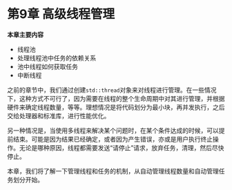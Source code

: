 # 第9章 高级线程管理

**本章主要内容**

- 线程池<br>
- 处理线程池中任务的依赖关系<br>
- 池中线程如何获取任务<br>
- 中断线程<br>

之前的章节中，我们通过创建`std::thread`对象来对线程进行管理。在一些情况下，这种方式不可行了，因为需要在线程的整个生命周期中对其进行管理，并根据硬件来确定线程数量，等等。理想情况是将代码划分为最小块，再并发执行，之后交给处理器和标准库，进行性能优化。

另一种情况是，当使用多线程来解决某个问题时，在某个条件达成的时候，可以提前结束。可能是因为结果已经确定，或者因为产生错误，亦或是用户执行终止操作。无论是哪种原因，线程都需要发送“请停止”请求，放弃任务，清理，然后尽快停止。

本章，我们将了解一下管理线程和任务的机制，从自动管理线程数量和自动管理任务划分开始。